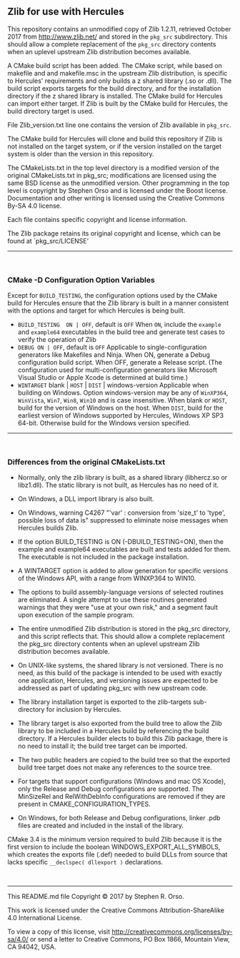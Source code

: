 ## Zlib for use with Hercules

This repository contains an unmodified copy of Zlib 1.2.11, retrieved
October 2017 from http://www.zlib.net/ and stored in the `pkg_src`
subdirectory.  This should allow a complete replacement of the `pkg_src`
directory contents when an uplevel upstream Zlib distribution becomes
available.

A CMake build script has been added.  The CMake script, while based on
makefile and and makefile.msc in the upstream Zlib distribution, is
specific to Hercules' requirements and only builds a z shared library
(.so or .dll). The build script exports targets for the build
directory, and for the installation directory if the z shared
library is installed.  The CMake build for Hercules can import either
target.  If Zlib is built by the CMake build for Hercules, the build
directory target is used.

File Zlib_version.txt line one contains the version of Zlib available
in `pkg_src`.

The CMake build for Hercules will clone and build this repository if
Zlib is not installed on the target system, or if the version installed
on the target system is older than the version in this repository.

The CMakeLists.txt in the top level directory is a modified version of
the original CMakeLists.txt in pkg_src; modifications are licensed using
the same BSD license as the unmodified version.  Other programming in the 
top level is copyright by Stephen Orso and is licensed under the Boost 
license.   Documentation and other writing is licensed using the Creative 
Commons By-SA 4.0 license.

Each file contains specific copyright and license information.

The Zlib package retains its original copyright and license, which can be found at `pkg_src/LICENSE'

---
&nbsp;
### CMake -D Configuration Option Variables


Except for `BUILD_TESTING`, the configuration options used by the CMake
build for Hercules ensure that the Zlib library is built in a manner
consistent with the options and target for which Hercules is being
built.

- `BUILD_TESTING  ON | OFF`, default is `OFF`
    When `ON`, include the `example` and `example64` executables in the 
    build tree and generate test cases to verify the operation of Zlib
- `DEBUG ON | OFF`, default is `OFF`
    Applicable to single-configuration generators like Makefiles and
    Ninja.  When ON, generate a Debug configuration build script.
    When OFF, generate a Release script.  (The configuration used
    for multi-configuration generators like Microsoft Visual Studio
    or Apple Xcode is determined at build time.)
- `WINTARGET`  blank | `HOST` | `DIST` | windows-version
    Applicable when building on Windows.  Option windows-version may be
    any of `WinXP364`, `WinVista`, `Win7`, `Win8`, `Win10` and is case
    insensitive.  When blank or `HOST`, build for the version of Windows
    on the host.  When `DIST`, build for the earliest version of Windows
    supported by Hercules, Windows XP SP3 64-bit.  Otherwise build for
    the Windows version specified.
    
---
&nbsp;
### Differences from the original CMakeLists.txt

- Normally, only the zlib library is built, as a shared library
  (libhercz.so or libz1.dll).  The static library is not built, as
  Hercules has no need of it.

- On Windows, a DLL import library is also built.

- On Windows, warning C4267 "'var' : conversion from 'size_t' to 'type',
  possible loss of data is" suppressed to eliminate noise messages when
  Hercules builds Zlib.

- If the option BUILD\_TESTING is ON (-DBUILD_TESTING=ON), then the
  example and example64 executables are built and tests added for them.
  The executable is not included in the package installation.

- A WINTARGET option is added to allow generation for specific versions
  of the Windows API, with a range from WINXP364 to WIN10.

- The options to build assembly-language versions of selected routines
  are eliminated.  A single attempt to use these routines generated
  warnings that they were "use at your own risk," and a segment fault
  upon execution of the sample program.

- The entire unmodified Zlib distribution is stored in the pkg\_src
  directory, and this script reflects that.  This should allow a
  complete replacement the pkg_src directory contents when an uplevel
  upstream Zlib distribution becomes available.

- On UNIX-like systems, the shared library is not versioned.  There is
  no need, as this build of the package is intended to be used with
  exactly one application, Hercules, and versioning issues are expected
  to be addressed as part of updating pkg_src with new upstream code.

- The library installation target is exported to the zlib-targets
  sub-directory for inclusion by Hercules.

- The library target is also exported from the build tree to allow the
  Zlib library to be included in a Hercules build by referencing the 
  build directory.  If a Hercules builder elects to build this Zlib 
  package, there is no need to install it; the build tree target 
  can be imported.

- The two public headers are copied to the build tree so that the
  exported build tree target does not make any references to the source
  tree.

- For targets that support configurations (Windows and mac OS Xcode),
  only the Release and Debug configurations are supported.  The
  MinSizeRel and RelWithDebInfo configurations are removed if they are
  present in CMAKE_CONFIGURATION_TYPES.

- On Windows, for both Release and Debug configurations, linker .pdb
  files are created and included in the install of the library.
  
CMake 3.4 is the minimum version required to build Zlib because it is
the first version to include the boolean WINDOWS\_EXPORT\_ALL\_SYMBOLS,
which creates the exports file (.def) needed to build DLLs from source
that lacks specific `__declspec( dllexport )` declarations.

&nbsp;
&nbsp;

-----------

This README.md file Copyright © 2017 by Stephen R. Orso.

This work is licensed under the Creative Commons Attribution-ShareAlike
4.0 International License.

To view a copy of this license, visit http://creativecommons.org/licenses/by-sa/4.0/
or send a letter to Creative Commons, PO Box 1866, Mountain View, CA 94042, USA.
